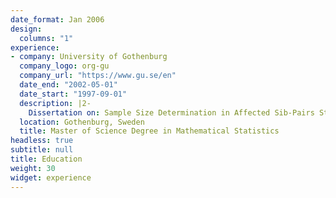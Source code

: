 ```yaml
---
date_format: Jan 2006
design:
  columns: "1"
experience:
- company: University of Gothenburg
  company_logo: org-gu
  company_url: "https://www.gu.se/en"
  date_end: "2002-05-01"
  date_start: "1997-09-01"
  description: |2-
    Dissertation on: Sample Size Determination in Affected Sib‐Pairs Studies
  location: Gothenburg, Sweden
  title: Master of Science Degree in Mathematical Statistics
headless: true
subtitle: null
title: Education
weight: 30
widget: experience
---
```

